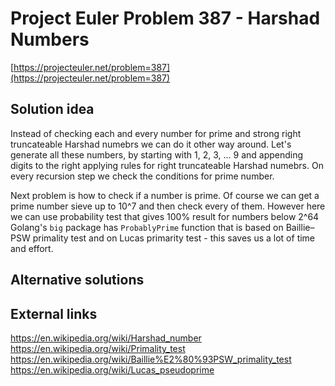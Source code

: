 # Project Euler Problem 387 - Harshad Numbers

[https://projecteuler.net/problem=387](https://projecteuler.net/problem=387)

## Solution idea

Instead of checking each and every number for prime and strong right truncateable Harshad numebrs we can do it other way around.
Let's generate all these numbers, by starting with 1, 2, 3, ... 9 and appending digits to the right applying rules for right truncateable Harshad numebrs. On every recursion step we check the conditions for prime number.

Next problem is how to check if a number is prime. Of course we can get a prime number sieve up to 10^7 and then check every of them.
However here we can use probability test that gives 100% result for numbers below 2^64
Golang's `big` package has `ProbablyPrime` function that is based on Baillie–PSW primality test and on Lucas primarity test - this saves us a lot of time and effort.

## Alternative solutions

## External links

https://en.wikipedia.org/wiki/Harshad_number
https://en.wikipedia.org/wiki/Primality_test
https://en.wikipedia.org/wiki/Baillie%E2%80%93PSW_primality_test
https://en.wikipedia.org/wiki/Lucas_pseudoprime